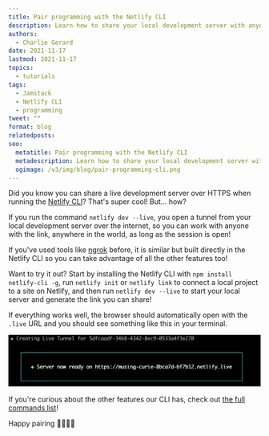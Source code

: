 ```yaml
---
title: Pair programming with the Netlify CLI
description: Learn how to share your local development server with anyone in the world!
authors:
  - Charlie Gerard
date: 2021-11-17
lastmod: 2021-11-17
topics:
  - tutorials
tags:
  - Jamstack
  - Netlify CLI
  - programming
tweet: ""
format: blog
relatedposts:
seo:
  metatitle: Pair programming with the Netlify CLI
  metadescription: Learn how to share your local development server with anyone in the world!
  ogimage: /v3/img/blog/pair-programming-cli.png
---
```


Did you know you can share a live development server over HTTPS when running the [Netlify CLI](https://docs.netlify.com/cli/get-started/)? That's super cool! But... how?

If you run the command `netlify dev --live`, you open a tunnel from your local development server over the internet, so you can work with anyone with the link, anywhere in the world, as long as the session is open!

If you've used tools like [ngrok](https://ngrok.com/) before, it is similar but built directly in the Netlify CLI so you can take advantage of all the other features too!

Want to try it out? Start by installing the Netlify CLI with `npm install netlify-cli -g`, run `netlify init` or `netlify link` to connect a local project to a site on Netlify, and then run `netlify dev --live` to start your local server and generate the link you can share!

If everything works well, the browser should automatically open with the `.live` URL and you should see something like this in your terminal.

![](/v3/img/blog/netlify-cli-terminal.png)

If you're curious about the other features our CLI has, check out [the full commands list](https://cli.netlify.com/)!

Happy pairing 👩‍💻👨‍💻
